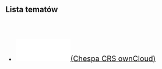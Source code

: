 <link type="text/css" rel="stylesheet" href="/docs/assets/css/style.css" />
<link rel="preload" href="/docs/assets/mainCustoms.js" as="script">

## Lista tematów
<div style="margin-left: 10px">
<br/><br/>
<ls>
  <br>
  <li><a href="ownCloudManual.html"><span style="font-size: 20px"><img width="30%" height="30%" src="/docs/assets/images/logoOwnClod.svg"/>(Chespa CRS ownCloud)</span></a></li>
</ls>
</div>

